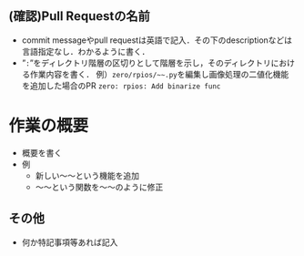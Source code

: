 ## (確認)Pull Requestの名前
- commit messageやpull requestは英語で記入．その下のdescriptionなどは言語指定なし．わかるように書く．  
- ”`:`”をディレクトリ階層の区切りとして階層を示し，そのディレクトリにおける作業内容を書く． 
例）`zero/rpios/~~.py`を編集し画像処理の二値化機能を追加した場合のPR `zero: rpios: Add binarize func`

# 作業の概要
- 概要を書く
- 例
  - 新しい〜〜という機能を追加
  - 〜〜という関数を〜〜のように修正

## その他
- 何か特記事項等あれば記入
